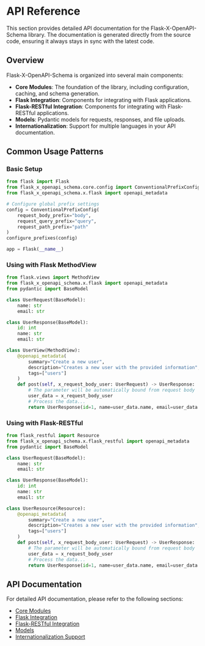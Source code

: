 # API Reference

This section provides detailed API documentation for the Flask-X-OpenAPI-Schema library. The documentation is generated directly from the source code, ensuring it always stays in sync with the latest code.

## Overview

Flask-X-OpenAPI-Schema is organized into several main components:

- **Core Modules**: The foundation of the library, including configuration, caching, and schema generation.
- **Flask Integration**: Components for integrating with Flask applications.
- **Flask-RESTful Integration**: Components for integrating with Flask-RESTful applications.
- **Models**: Pydantic models for requests, responses, and file uploads.
- **Internationalization**: Support for multiple languages in your API documentation.

## Common Usage Patterns

### Basic Setup

```python
from flask import Flask
from flask_x_openapi_schema.core.config import ConventionalPrefixConfig, configure_prefixes
from flask_x_openapi_schema.x.flask import openapi_metadata

# Configure global prefix settings
config = ConventionalPrefixConfig(
    request_body_prefix="body",
    request_query_prefix="query",
    request_path_prefix="path"
)
configure_prefixes(config)

app = Flask(__name__)

```

### Using with Flask MethodView

```python
from flask.views import MethodView
from flask_x_openapi_schema.x.flask import openapi_metadata
from pydantic import BaseModel

class UserRequest(BaseModel):
    name: str
    email: str

class UserResponse(BaseModel):
    id: int
    name: str
    email: str

class UserView(MethodView):
    @openapi_metadata(
        summary="Create a new user",
        description="Creates a new user with the provided information",
        tags=["users"]
    )
    def post(self, x_request_body_user: UserRequest) -> UserResponse:
        # The parameter will be automatically bound from request body
        user_data = x_request_body_user
        # Process the data...
        return UserResponse(id=1, name=user_data.name, email=user_data.email)

```

### Using with Flask-RESTful

```python
from flask_restful import Resource
from flask_x_openapi_schema.x.flask_restful import openapi_metadata
from pydantic import BaseModel

class UserRequest(BaseModel):
    name: str
    email: str

class UserResponse(BaseModel):
    id: int
    name: str
    email: str

class UserResource(Resource):
    @openapi_metadata(
        summary="Create a new user",
        description="Creates a new user with the provided information",
        tags=["users"]
    )
    def post(self, x_request_body_user: UserRequest) -> UserResponse:
        # The parameter will be automatically bound from request body
        user_data = x_request_body_user
        # Process the data...
        return UserResponse(id=1, name=user_data.name, email=user_data.email).model_dump()

```

## API Documentation

For detailed API documentation, please refer to the following sections:

- [Core Modules](core/)
- [Flask Integration](flask/)
- [Flask-RESTful Integration](flask_restful/)
- [Models](models/)
- [Internationalization Support](i18n/)
